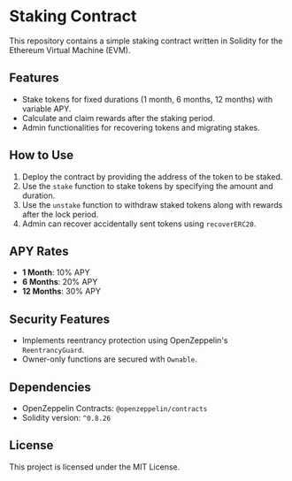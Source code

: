 
# Staking Contract

This repository contains a simple staking contract written in Solidity for the Ethereum Virtual Machine (EVM).

## Features
- Stake tokens for fixed durations (1 month, 6 months, 12 months) with variable APY.
- Calculate and claim rewards after the staking period.
- Admin functionalities for recovering tokens and migrating stakes.

## How to Use
1. Deploy the contract by providing the address of the token to be staked.
2. Use the `stake` function to stake tokens by specifying the amount and duration.
3. Use the `unstake` function to withdraw staked tokens along with rewards after the lock period.
4. Admin can recover accidentally sent tokens using `recoverERC20`.

## APY Rates
- **1 Month**: 10% APY
- **6 Months**: 20% APY
- **12 Months**: 30% APY

## Security Features
- Implements reentrancy protection using OpenZeppelin's `ReentrancyGuard`.
- Owner-only functions are secured with `Ownable`.

## Dependencies
- OpenZeppelin Contracts: `@openzeppelin/contracts`
- Solidity version: `^0.8.26`

## License
This project is licensed under the MIT License.
